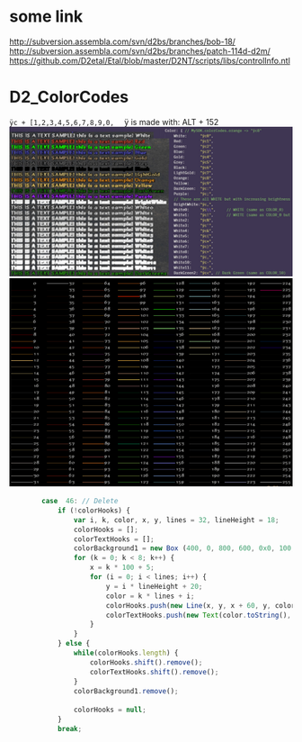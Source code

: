 # some link
http://subversion.assembla.com/svn/d2bs/branches/bob-18/ <br />
http://subversion.assembla.com/svn/d2bs/branches/patch-114d-d2m/ <br />
https://github.com/D2etal/Etal/blob/master/D2NT/scripts/libs/controlInfo.ntl <br />

# D2_ColorCodes

`ÿc + [1,2,3,4,5,6,7,8,9,0,  ` ÿ is made with: ALT + 152
![d2_colorCodes](/image/D2_ColorCodes.jpg "d2 color code")
![d2_colorCodes](/image/LineClassColor.png "d2 color code")

```javascript
		case  46: // Delete
			if (!colorHooks) {
				var i, k, color, x, y, lines = 32, lineHeight = 18;
				colorHooks = [];
				colorTextHooks = [];
				colorBackground1 = new Box (400, 0, 800, 600, 0x0, 100, 2);
				for (k = 0; k < 8; k++) {
					x = k * 100 + 5;
					for (i = 0; i < lines; i++) {
						y = i * lineHeight + 20;
						color = k * lines + i;
						colorHooks.push(new Line(x, y, x + 60, y, color, false));
						colorTextHooks.push(new Text(color.toString(), x + 62, y + 5, 0x10, 8));
					}
				}
			} else {
				while(colorHooks.length) {
					colorHooks.shift().remove();
					colorTextHooks.shift().remove();
				}
				colorBackground1.remove();

				colorHooks = null;
			}
			break;
```

